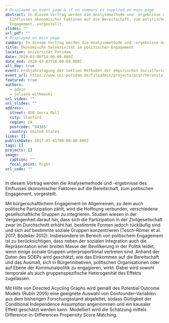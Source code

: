 ```yaml
---
# Displayed on event page & if no summary is supplied on main page
abstract: In diesem Vortrag werden die Analysemethode und -ergebnisse des
  Einflusses ökonomischer Faktoren auf die Bereitschaft, zum politischen
  Engagement, vorgestellt.
slides: ""
url_pdf: ""
# Displayed on main page
summary: In diesem Vortrag werden die Analysemethode und -ergebnisse des Einflusses ökonomischer Faktoren auf die Bereitschaft, zum politischen Engagement, vorgestellt.
title: Ökonomische Selektivität im politischen Engagement
location: Universität Potsdam
date: 2020-03-06T14:00:00.000Z
date_end: 2020-03-07T16:00:00.000Z
all_day: true
event: Frühjahrstagung der Sektion Methoden der empirischen Sozialforschung (DGS)
event_url: https://www.uni-potsdam.de/fileadmin/projects/pcqr/Veranstaltungen/PCQR-Workshops/Wintersemester_2019_20/dgsmeth_program.pdf
featured: true
authors:
  - admin
  - juliana-witkowski
url_video: ""
url_slides: ""
address:
  street: 450 Serra Mall
  city: Stanford
  region: CA
  postcode: "94305"
  country: United States
links: []
publishDate: 2017-01-01T00:00:00.000Z
tags: []
projects: []
image:
  caption: ""
  focal_point: Right
url_code: ""
---
```

In diesem Vortrag werden die Analysemethode und -ergebnisse des Einflusses ökonomischer Faktoren auf die Bereitschaft, zum politischen Engagement, vorgestellt. 

Mit bürgerschaftlichem Engagement im Allgemeinen, zu dem auch politische Partizipation zählt, wird die Hoffnung verbunden, verschiedene gesellschaftliche Gruppen zu integrieren. Studien wiesen in der Vergangenheit darauf hin, dass sich die Partizipation in der Zivilgesellschaft zwar im Durchschnitt erhöht hat, bestimmte Formen jedoch rückläufig sind und sich auf bestimmte soziale Gruppen konzentrieren (Tesch-Römer et al. 2017; Bödeker 2012). 
Insbesondere im Bereich von politischem Engagement ist zu berücksichtigen, dass neben der sozialen Integration auch die Repräsentation einer breiten Masse der Bevölkerung in der Politik leidet, wenn einige soziale Gruppen unterproportional vertreten sind. Anhand der Daten des SOEPs wird geschätzt, wie das Einkommen auf die Bereitschaft und das Ausmaß, sich in Bürgerinitiativen, politischen Organisationen oder auf Ebene der Kommunalpolitik zu engagieren, wirkt. Dabei wird sowohl temporale als auch gruppenspezifische Heterogenität des Effekts zugelassen. 

Mit Hilfe von Directed Acycling Graphs wird gemäß des Potential Outcome Models (Rubin 2005) eine geeignete Auswahl von Confounder-Variablen aus dem bisherigen Forschungsstand abgeleitet, sodass Gültigkeit der Conditional Independence Assumption angenommen und ein kausaler Effekt geschätzt werden kann. Modelliert wird die Schätzung mittels Difference-in-Differences Propensity Score Matching.
